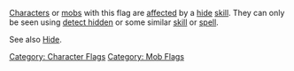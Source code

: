 [Characters](:Category:_Characters.md "wikilink") or
[mobs](:Category:_Mobs.md "wikilink") with this flag are
[affected](Affects.md "wikilink") by a [hide](Hide.md "wikilink")
[skill](:Category:_Skills.md "wikilink"). They can only be seen using
[detect hidden](Detect_Hidden.md "wikilink") or some similar
[skill](:Category:_Skills.md "wikilink") or
[spell](:Category:_Spells.md "wikilink").

See also [Hide](Hide.md "wikilink").

[Category: Character Flags](Category:_Character_Flags "wikilink")
[Category: Mob Flags](Category:_Mob_Flags "wikilink")
